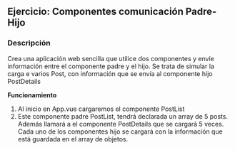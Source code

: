 ## **Ejercicio: Componentes comunicación Padre-Hijo**

### **Descripción**

Crea una aplicación web sencilla que utilice dos componentes y envíe información entre el componente padre y el hijo. Se trata de simular la carga e varios Post, con información que se envía al componente hijo PostDetails 

**Funcionamiento**

1.  Al inicio en App.vue cargaremos el componente PostList
2. Este componente padre PostList, tendrá declarada un array de  5 posts. Además llamará a el componente PostDetails que se cargará 5 veces. Cada uno de los componentes hijo se cargará con la información que está guardada en el array de objetos.

